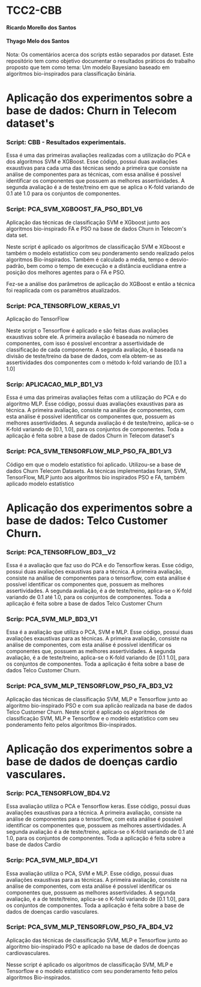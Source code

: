 # TCC2-CBB

#### Ricardo Morello dos Santos
#### Thyago Melo dos Santos

Nota: Os comentários acerca dos scripts estão separados por dataset. Este repositório tem como objetivo documentar o resultados práticos do trabalho proposto que tem como tema: Um modelo Bayesiano baseado em algoritmos bio-inspirados para classificação binária. 

# Aplicação dos experimentos sobre a base de dados: Churn in Telecom dataset's

### Script: CBB - Resultados experimentais.

Essa é uma das primeiras avaliações realizadas com a utilização do PCA e dos algoritmos SVM e XGBoost.
Esse código, possui duas avaliações exaustivas para cada uma das técnicas sendo a primeira que consiste na análise de componentes para as técnicas, com essa análise é possível identificar os componentes que possuem as melhores assertividades. A segunda avaliação é a de teste/treino em que se aplica o K-fold variando de 0.1 até 1.0 para os conjuntos de componentes.

### Script: PCA_SVM_XGBOOST_FA_PSO_BD1_V6

Aplicação das técnicas de classificação SVM e XGboost junto aos algoritmos bio-inspirado FA e PSO na base de dados Churn in Telecom's data set.

Neste script é aplicado os algoritmos de classificação SVM e XGboost e também o modelo estatístico
com seu ponderamento sendo realizado pelos algoritmos Bio-inspirados.
Também é calculado a média, tempo e desvio-padrão, bem como o tempo de execução e a distância euclidiana 
entre a posição dos melhores agentes para o FA e PSO.

Fez-se a análise dos parâmetros de aplicação do XGBoost e então a técnica foi reaplicada com os paramêtros atualizados.

### Script: PCA_TENSORFLOW_KERAS_V1

Aplicação do TensorFlow 

Neste script o Tensorflow é aplicado e são feitas duas avaliações exaustivas sobre ele. A primeira avaliação é baseada no número de componentes, com isso é possível encontrar a assertividade de classificação de cada componente.
A segunda avaliação, é baseada na divisão de teste/treino da base de dados, com ela obtem-se as assertividades dos componentes com o método k-fold variando de [0.1 a 1.0]

### Scrip: APLICACAO_MLP_BD1_V3

Essa é uma das primeiras avaliações feitas com a utilização do PCA e do algoritmo MLP. Esse código, possui duas avaliações exaustivas para as técnica. A primeira avaliação, consiste na análise de componentes, com esta análise é possível identificar os componentes que, possuem as melhores assertividades. A segunda avaliação é de teste/treino, aplica-se o K-fold variando de [0.1, 1.0], para os conjuntos de componentes. Toda a aplicação é feita sobre a base de dados Churn in Telecom dataset's

### Script: PCA_SVM_TENSORFLOW_MLP_PSO_FA_BD1_V3

Código em que o modelo estatístico foi aplicado.
Utilizou-se a base de dados Churn Telecom Datasets.
As técnicas implementadas foram, SVM, TensorFlow, MLP junto aos algoritmos bio inspirados PSO e FA, também aplicado modelo estatístico

# Aplicação dos experimentos sobre a base de dados: Telco Customer Churn.

### Script: PCA_TENSORFLOW_BD3__V2

Essa é a avaliação que faz uso do PCA e do Tensorflow keras. Esse código, possui duas avaliações exaustivas para a técnica. A primeira avaliação, consiste na análise de componentes para o tensorflow, com esta análise é possível identificar os componentes que, possuem as melhores assertividades. A segunda avaliação, é a de teste/treino, aplica-se o K-fold variando de 0.1 até 1.0, para os conjuntos de componentes. Toda a aplicação é feita sobre a base de dados Telco Customer Churn

### Scrip: PCA_SVM_MLP_BD3_V1

Essa é a avaliação que utiliza o PCA, SVM e MLP. Esse código, possui duas avaliações exaustivas para as técnicas. A primeira avaliação, consiste na análise de componentes, com esta análise é possível identificar os componentes que, possuem as melhores assertividades. A segunda avaliação, é a de teste/treino, aplica-se o K-fold variando de [0.1 1.0], para os conjuntos de componentes. Toda a aplicação é feita sobre a base de dados Telco Customer Churn.

### Script: PCA_SVM_MLP_TENSORFLOW_PSO_FA_BD3_V2

Aplicação das técnicas de classificação SVM, MLP e Tensorflow junto ao algoritmo bio-inspirado PSO e com sua aplicão realizada na base de dados Telco Customer Churn.
Neste script é aplicado os algoritmos de classificação SVM, MLP e Tensorflow e o modelo estatístico com seu ponderamento feito pelos algoritmos Bio-inspirados.

# Aplicação dos experimentos sobre a base de dados de doenças cardio vasculares.

### Scrip: PCA_TENSORFLOW_BD4.V2

Essa avaliação utiliza o PCA e Tensorflow keras. Esse código, possui duas avaliações exaustivas para a técnica. A primeira avaliação, consiste na análise de componentes para o tensorflow, com esta análise é possível identificar os componentes que, possuem as melhores assertividades. A segunda avaliação é a de teste/treino, aplica-se o K-fold variando de 0.1 até 1.0, para os conjuntos de componentes. Toda a aplicação é feita sobre a base de dados Cardio

### Scrip: PCA_SVM_MLP_BD4_V1

Essa avaliação utiliza o PCA, SVM e MLP. Esse código, possui duas avaliações exaustivas para as técnicas. A primeira avaliação, consiste na análise de componentes, com esta análise é possível identificar os componentes que, possuem as melhores assertividades. A segunda avaliação, é a de teste/treino, aplica-se o K-fold variando de [0.1 1.0], para os conjuntos de componentes. Toda a aplicação é feita sobre a base de dados de doenças cardio vasculares.

### Script: PCA_SVM_MLP_TENSORFLOW_PSO_FA_BD4_V2

Aplicação das técnicas de classificação SVM, MLP e Tensorflow junto ao algoritmo bio-inspirado PSO e aplicado na base de dados de doenças cardiovasculares.

Nesse script é aplicado os algoritmos de classificação SVM, MLP e Tensorflow e o modelo estatístico
com seu ponderamento feito pelos algoritmos Bio-inspirados.
